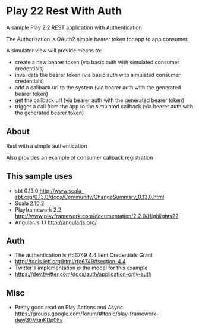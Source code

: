 Play 22 Rest With Auth
=============

A sample Play 2.2 REST application with Authentication

The Authorization is OAuth2 simple bearer token for app to app consumer.

A simulator view will provide means to:

* create a new bearer token (via basic auth with simulated consumer credentials)
* invalidate the bearer token (via basic auth with simulated consumer credentials)
* add a callback url to the system (via bearer auth with the generated bearer token)
* get the callback url (via bearer auth with the generated bearer token)
* trigger a call from the app to the simulated callback (via bearer auth with the generated bearer token)


About
--------------

Rest with a simple authentication

Also provides an example of consumer callback registration
 

This sample uses
--------------

* sbt   0.13.0        http://www.scala-sbt.org/0.13.0/docs/Community/ChangeSummary_0.13.0.html
* Scala 2.10.2  
* Playframework 2.2   http://www.playframework.com/documentation/2.2.0/Highlights22
* AngularJs 1.1       http://angularjs.org/


Auth
--------------

* The authentication is rfc6749 4.4 lient Credentials Grant 
* http://tools.ietf.org/html/rfc6749#section-4.4
* Twitter's implementation is the model for this example
* https://dev.twitter.com/docs/auth/application-only-auth


Misc
--------------

* Pretty good read on Play Actions and Async  https://groups.google.com/forum/#!topic/play-framework-dev/30MqnKDp0Fs
